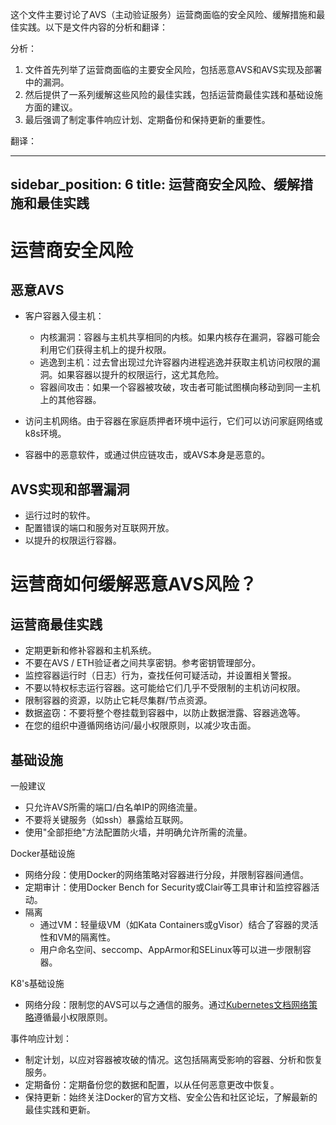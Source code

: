 这个文件主要讨论了AVS（主动验证服务）运营商面临的安全风险、缓解措施和最佳实践。以下是文件内容的分析和翻译：

分析：
1. 文件首先列举了运营商面临的主要安全风险，包括恶意AVS和AVS实现及部署中的漏洞。
2. 然后提供了一系列缓解这些风险的最佳实践，包括运营商最佳实践和基础设施方面的建议。
3. 最后强调了制定事件响应计划、定期备份和保持更新的重要性。

翻译：

---
sidebar_position: 6
title: 运营商安全风险、缓解措施和最佳实践
---

# 运营商安全风险

## 恶意AVS

- 客户容器入侵主机：
  - 内核漏洞：容器与主机共享相同的内核。如果内核存在漏洞，容器可能会利用它们获得主机上的提升权限。
  - 逃逸到主机：过去曾出现过允许容器内进程逃逸并获取主机访问权限的漏洞。如果容器以提升的权限运行，这尤其危险。
  - 容器间攻击：如果一个容器被攻破，攻击者可能试图横向移动到同一主机上的其他容器。

- 访问主机网络。由于容器在家庭质押者环境中运行，它们可以访问家庭网络或k8s环境。
- 容器中的恶意软件，或通过供应链攻击，或AVS本身是恶意的。

## AVS实现和部署漏洞

- 运行过时的软件。
- 配置错误的端口和服务对互联网开放。
- 以提升的权限运行容器。

# 运营商如何缓解恶意AVS风险？
## 运营商最佳实践

- 定期更新和修补容器和主机系统。
- 不要在AVS / ETH验证者之间共享密钥。参考密钥管理部分。
- 监控容器运行时（日志）行为，查找任何可疑活动，并设置相关警报。
- 不要以特权标志运行容器。这可能给它们几乎不受限制的主机访问权限。
- 限制容器的资源，以防止它耗尽集群/节点资源。
- 数据盗窃：不要将整个卷挂载到容器中，以防止数据泄露、容器逃逸等。
- 在您的组织中遵循网络访问/最小权限原则，以减少攻击面。

## 基础设施

一般建议
- 只允许AVS所需的端口/白名单IP的网络流量。
- 不要将关键服务（如ssh）暴露给互联网。
- 使用"全部拒绝"方法配置防火墙，并明确允许所需的流量。

Docker基础设施
- 网络分段：使用Docker的网络策略对容器进行分段，并限制容器间通信。
- 定期审计：使用Docker Bench for Security或Clair等工具审计和监控容器活动。
- 隔离
  - 通过VM：轻量级VM（如Kata Containers或gVisor）结合了容器的灵活性和VM的隔离性。
  - 用户命名空间、seccomp、AppArmor和SELinux等可以进一步限制容器。

K8's基础设施
- 网络分段：限制您的AVS可以与之通信的服务。通过[Kubernetes文档网络策略](https://kubernetes.io/docs/concepts/services-networking/network-policies/)遵循最小权限原则。

事件响应计划：
- 制定计划，以应对容器被攻破的情况。这包括隔离受影响的容器、分析和恢复服务。
- 定期备份：定期备份您的数据和配置，以从任何恶意更改中恢复。
- 保持更新：始终关注Docker的官方文档、安全公告和社区论坛，了解最新的最佳实践和更新。